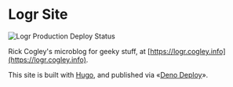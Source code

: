 # Logr Site

![Logr Production Deploy Status](https://github.com/rickcogley/logr.cogley.info/workflows/deploy/badge.svg?branch=main)  
  
Rick Cogley's microblog for geeky stuff, at [https://logr.cogley.info](https://logr.cogley.info).

This site is built with [Hugo](https://gohugo.io), and published via «[Deno Deploy](https://deno.com/deploy)». 

